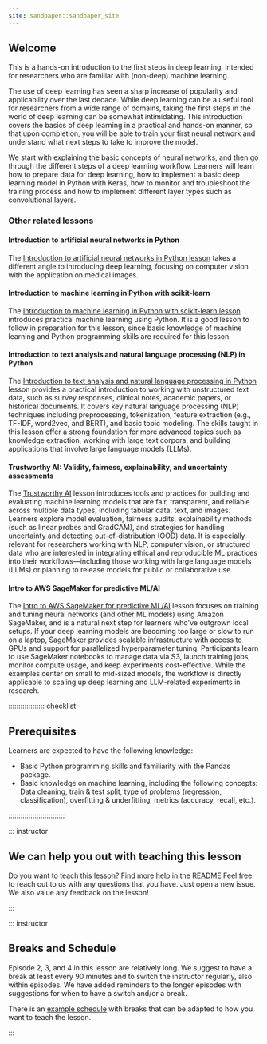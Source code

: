 ```yaml
---
site: sandpaper::sandpaper_site
---
```

## Welcome
This is a hands-on introduction to the first steps in deep learning, intended for researchers who are familiar with (non-deep) machine learning.

The use of deep learning has seen a sharp increase of popularity and applicability over the last decade. 
While deep learning can be a useful tool for researchers from a wide range of domains, 
taking the first steps in the world of deep learning can be somewhat intimidating. 
This introduction covers the basics of deep learning in a practical and hands-on manner, 
so that upon completion, you will be able to train your first neural network and understand what next steps to take to improve the model.

We start with explaining the basic concepts of neural networks, and then go through the different steps of a deep learning workflow. 
Learners will learn how to prepare data for deep learning, how to implement a basic deep learning model in Python with Keras, 
how to monitor and troubleshoot the training process and how to implement different layer types such as convolutional layers.

### Other related lessons
#### Introduction to artificial neural networks in Python
The [Introduction to artificial neural networks in Python lesson](https://carpentries-incubator.github.io/machine-learning-neural-python/)
takes a different angle to introducing deep learning, 
focusing on computer vision with the application on medical images.

#### Introduction to machine learning in Python with scikit-learn
The [Introduction to machine learning in Python with scikit-learn lesson](https://esciencecenter-digital-skills.github.io/scikit-learn-mooc/)
introduces practical machine learning using Python. It is a good lesson to follow in preparation for this lesson,
since basic knowledge of machine learning and Python programming skills are required for this lesson.

#### Introduction to text analysis and natural language processing (NLP) in Python
The [Introduction to text analysis and natural language processing in Python](https://carpentries-incubator.github.io/python-text-analysis/index.html) lesson provides a practical introduction to working with unstructured text data, such as survey responses, clinical notes, academic papers, or historical documents. It covers key natural language processing (NLP) techniques including preprocessing, tokenization, feature extraction (e.g., TF-IDF, word2vec, and BERT), and basic topic modeling. The skills taught in this lesson offer a strong foundation for more advanced topics such as knowledge extraction, working with large text corpora, and building applications that involve large language models (LLMs).

#### Trustworthy AI: Validity, fairness, explainability, and uncertainty assessments
The [Trustworthy AI](https://carpentries-incubator.github.io/fair-explainable-ml/index.html) lesson introduces tools and practices for building and evaluating machine learning models that are fair, transparent, and reliable across multiple data types, including tabular data, text, and images. Learners explore model evaluation, fairness audits, explainability methods (such as linear probes and GradCAM), and strategies for handling uncertainty and detecting out-of-distribution (OOD) data. It is especially relevant for researchers working with NLP, computer vision, or structured data who are interested in integrating ethical and reproducible ML practices into their workflows—including those working with large language models (LLMs) or planning to release models for public or collaborative use.

#### Intro to AWS SageMaker for predictive ML/AI
The [Intro to AWS SageMaker for predictive ML/AI](https://carpentries-incubator.github.io/ML_with_AWS_SageMaker/index.html) lesson focuses on training and tuning neural networks (and other ML models) using Amazon SageMaker, and is a natural next step for learners who've outgrown local setups. If your deep learning models are becoming too large or slow to run on a laptop, SageMaker provides scalable infrastructure with access to GPUs and support for parallelized hyperparameter tuning. Participants learn to use SageMaker notebooks to manage data via S3, launch training jobs, monitor compute usage, and keep experiments cost-effective. While the examples center on small to mid-sized models, the workflow is directly applicable to scaling up deep learning and LLM-related experiments in research.

:::::::::::::::::: checklist

## Prerequisites
Learners are expected to have the following knowledge:

- Basic Python programming skills and familiarity with the Pandas package.
- Basic knowledge on machine learning, including the following concepts: Data cleaning, train & test split, type of problems (regression, classification), overfitting & underfitting, metrics (accuracy, recall, etc.).

::::::::::::::::::::::::::::

::: instructor

## We can help you out with teaching this lesson

Do you want to teach this lesson?
Find more help in the [README](https://github.com/carpentries-lab/deep-learning-intro?tab=readme-ov-file#teaching-this-lesson)
Feel free to reach out to us with any questions that you have.
Just open a new issue.
We also value any feedback on the lesson!

:::

::: instructor

## Breaks and Schedule

Episode 2, 3, and 4 in this lesson are relatively long.
We suggest to have a break at least every 90 minutes and to switch the instructor regularly, also within episodes.
We have added reminders to the longer episodes with suggestions for when to have a switch and/or a break.

There is an [example schedule](schedule.html) with breaks that can be adapted to how you want to teach the lesson.

:::
